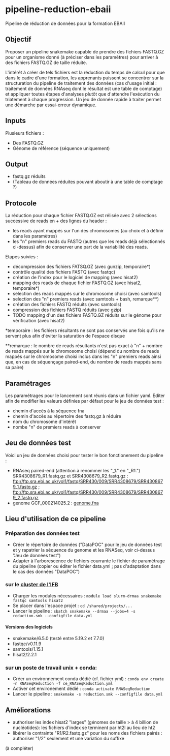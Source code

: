 # pipeline-reduction-ebaii
Pipeline de réduction de données pour la formation EBAII 

## Objectif
Proposer un pipeline snakemake capable de prendre des fichiers FASTQ.GZ pour un organisme donné (à préciser dans les paramètres) pour arriver à des fichiers FASTQ.GZ de taille réduite. 

L'intérêt à créer de tels fichiers est la réduction du temps de calcul pour que dans le cadre d'une formation, les apprenants puissent se concentrer sur la structuration du pipeline de traitement des données (cas d'usage initial : traitement de données RNAseq dont le résultat est une table de comptage) et appliquer toutes étapes d'analyses plutôt que d'attendre l'exécution du triatement à chaque progression. Un jeu de donnée rapide à traiter permet une démarche par essai-erreur dynamique. 

## Inputs

Plusieurs fichiers :
- Des FASTQ.GZ
- Génome de référence (séquence uniquement)

## Output

- fastq.gz réduits
- (Tableau de données réduites pouvant aboutir à une table de comptage ?) 


## Protocole

La réduction pour chaque fichier FASTQ.GZ est rélisée avec 2 sélections successive de reads en + des lignes du header : 
- les reads ayant mappés sur l'un des chromosomes (au choix et à définir dans les paramètres)
- les "n" premiers reads du FASTQ (autres que les reads déjà sélectionnés ci-dessus) afin de conserver une part de la variabilité des reads.

Etapes suivies :
- décompression des fichiers FATSQ.GZ (avec gunzip, temporaire*)
- contrôle qualité des fichiers FASTQ (avec fastqc)
- création de l'index pour le logiciel de mapping (avec hisat2)
- mapping des reads de chaque fichier FASTQ.GZ (avec hisat2, temporaire*)
- selection des reads mappés sur le chromosome choisi (avec samtools)
- selection des "n" premiers reads (avec samtools + bash, remarque**)
- création des fichiers FASTQ réduits (avec samtools)
- compression des fichiers FASTQ réduits (avec gzip)
- TODO mapping d'un des fichiers FASTQ.GZ réduits sur le génome pour vérification (avec hisat2)

*temporaire : les fichiers résultants ne sont pas conservés une fois qu'ils ne servent plus afin d'éviter la saturation de l'espace disque

**remarque : le nombre de reads résultants n'est pas exact à "n" + nombre de reads mappés sur le chromosome choisi (dépend du nombre de reads mappés sur le chromosome choisi inclus dans les "n" premiers reads ainsi que, en cas de séquençage paired-end, du nombre de reads mappés sans sa paire)

## Paramétrages

Les paramétrages pour le lancement sont réunis dans un fichier yaml. 
Editer afin de modifier les valeurs définies par défaut pour le jeu de données test :
- chemin d'accès à la séquence fna
- chemin d'accès au répertoire des fastq.gz à réduire
- nom du chromosome d'intérêt
- nombe "n" de premiers reads à conserver

## Jeu de données test

Voici un jeu de données choisi pour tester le bon fonctionement du pipeline :
- RNAseq paired-end (attention à renommer les "_1." en "_R1.") SRR4308679_R1.fastq.gz et SRR4308679_R2.fastq.gz : ftp://ftp.sra.ebi.ac.uk/vol1/fastq/SRR430/009/SRR4308679/SRR4308679_1.fastq.gz ; ftp://ftp.sra.ebi.ac.uk/vol1/fastq/SRR430/009/SRR4308679/SRR4308679_2.fastq.gz 
- genome GCF_000214025.2 : [genome.fna](https://ftp.ncbi.nlm.nih.gov/genomes/all/GCF/000/214/015/GCF_000214015.3_version_140606/GCF_000214015.3_version_140606_genomic.fna.gz)

## Lieu d'utilisation de ce pipeline 

### Préparation des données test

+ Créer le répertoire de données ("DataPOC" pour le jeu de données test et y rapatrier la séquence du genome et les RNASeq, voir ci-dessus "Jeu de données test")
+ Adapter à l'arborescence de fichiers courrante le fichier de paramétrage du pipeline (copier ou éditer le fichier data.yml ; pas d'adaptation dans le cas des données "DataPOC")

### sur le [cluster de l'IFB](https://www.france-bioinformatique.fr/clusters-ifb/)

+ Charger les modules nécessaires : `module load slurm-drmaa snakemake fastqc samtools hisat2`
+ Se placer dans l'espace projet : `cd /shared/projects/... `
+ Lancer le pipeline : `sbatch snakemake --drmaa --jobs=4 -s reduction.smk --configfile data.yml `

#### Versions des logiciels

+ snakemake/6.5.0 (testé entre 5.19.2 et 7.7.0)
+ fastqc/v0.11.9 
+ samtools/1.15.1 
+ hisat2/2.2.1

### sur un poste de travail unix + conda:

+ Créer un environnement conda dédié (cf. fichier yml) : `conda env create -n RNASeqReduction -f ce_RNASeqReduction.yml`
+ Activer cet environement dédié : `conda activate RNASeqReduction`
+ Lancer le pipeline : `snakemake -s reduction.smk --configfile data.yml`


## Améliorations

+ authoriser les index hisat2 "larges" (génomes de taille > à 4 billion de nucléotides):  les fichiers d'index se terminent par ht2l au lieu de ht2
+ libérer la contrainte "R1/R2.fastq.gz" pour les noms des fichiers pairés : authoriser "1/2" seulement et une variation du suffixe 



(à compléter)
